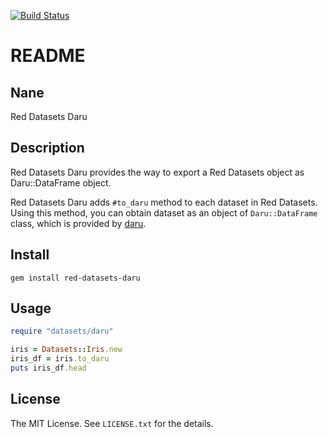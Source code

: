 [![Build Status](https://travis-ci.org/red-data-tools/red-datasets-daru.svg?branch=master)](https://travis-ci.org/red-data-tools/red-datasets-daru)

# README

## Nane

Red Datasets Daru

## Description

Red Datasets Daru provides the way to export a Red Datasets object as Daru::DataFrame object.

Red Datasets Daru adds `#to_daru` method to each dataset in Red Datasets.  Using this method, you can obtain dataset as an object of `Daru::DataFrame` class, which is provided by [daru](https://github.com/sciruby/daru).

## Install

```console
gem install red-datasets-daru
```

## Usage

```ruby
require "datasets/daru"

iris = Datasets::Iris.new
iris_df = iris.to_daru
puts iris_df.head
```

## License

The MIT License.  See `LICENSE.txt` for the details.
